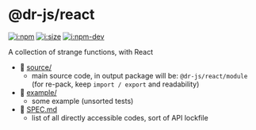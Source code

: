 # @dr-js/react

[![i:npm]][l:npm]
[![i:size]][l:size]
[![i:npm-dev]][l:npm]

A collection of strange functions, with React

[i:npm]: https://img.shields.io/npm/v/@dr-js/react
[i:npm-dev]: https://img.shields.io/npm/v/@dr-js/react/dev
[l:npm]: https://npm.im/@dr-js/react
[i:size]: https://packagephobia.now.sh/badge?p=@dr-js/react
[l:size]: https://packagephobia.now.sh/result?p=@dr-js/react

[//]: # (NON_PACKAGE_CONTENT)

- 📁 [source/](source/)
  - main source code, in output package will be: `@dr-js/react/module` (for re-pack, keep `import / export` and readability)
- 📁 [example/](example/)
  - some example (unsorted tests)
- 📄 [SPEC.md](SPEC.md)
  - list of all directly accessible codes, sort of API lockfile
